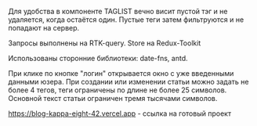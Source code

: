 Для удобства в компоненте TAGLIST вечно висит пустой тэг и не удаляется, когда остаётся один.
Пустые теги затем фильтруются и не попадают на сервер.

Запросы выполнены на RTK-query.
Store на Redux-Toolkit

Использованы сторонние библиотеки: date-fns, antd.

При клике по кнопке "логин" открывается окно с уже введенными данными юзера.
При создании или изменении статьи можно задать не более 4 тегов, теги ограничены по длине не более 25 символов.
Основной текст статьи ограничен тремя тысячами символов.

https://blog-kappa-eight-42.vercel.app - ссылка на готовый проект
